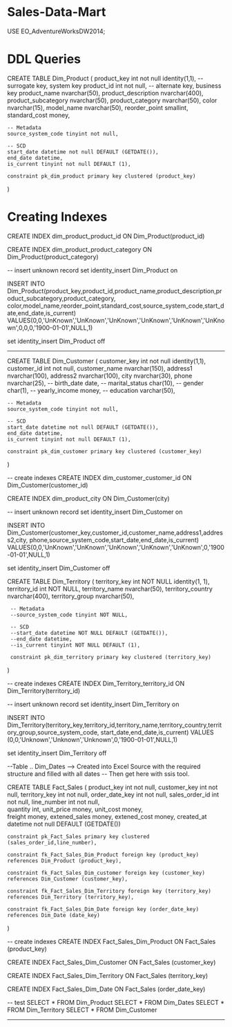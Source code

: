 # Sales-Data-Mart
USE EO_AdventureWorksDW2014;

# DDL Queries

CREATE TABLE Dim_Product (
	product_key int not null identity(1,1), -- surrogate key, system key
	product_id int not null, -- alternate key, business key
	product_name nvarchar(50),
	product_description nvarchar(400),
	product_subcategory nvarchar(50),
	product_category nvarchar(50),
	color nvarchar(15),
	model_name nvarchar(50),
	reorder_point smallint,
	standard_cost money,

	-- Metadata
	source_system_code tinyint not null,

	-- SCD
	start_date datetime not null DEFAULT (GETDATE()),
	end_date datetime,
	is_current tinyint not null DEFAULT (1),

	constraint pk_dim_product primary key clustered (product_key)
)


# Creating Indexes

CREATE INDEX dim_product_product_id
ON Dim_Product(product_id)

CREATE INDEX dim_product_product_category
ON Dim_Product(product_category)

-- insert unknown record
set identity_insert Dim_Product on

INSERT INTO Dim_Product(product_key,product_id,product_name,product_description,product_subcategory,product_category,
color,model_name,reorder_point,standard_cost,source_system_code,start_date,end_date,is_current)
VALUES(0,0,'UnKnown','UnKnown','UnKnown','UnKnown','UnKnown','UnKnown',0,0,0,'1900-01-01',NULL,1)

set identity_insert Dim_Product off

----------------------------------------------------------------------------------------------------------------------

CREATE TABLE Dim_Customer (
	customer_key int not null identity(1,1),
	customer_id int not null,
	customer_name nvarchar(150),
	address1 nvarchar(100),
	address2 nvarchar(100),
	city nvarchar(30),
	phone nvarchar(25),
	-- birth_date date,
	-- marital_status char(10),
	-- gender char(1),
	-- yearly_income money,
	-- education varchar(50),

	-- Metadata
	source_system_code tinyint not null,

	-- SCD
	start_date datetime not null DEFAULT (GETDATE()),
	end_date datetime,
	is_current tinyint not null DEFAULT (1),

	constraint pk_dim_customer primary key clustered (customer_key)
)

-- create indexes
CREATE INDEX dim_customer_customer_id
ON Dim_Customer(customer_id)

CREATE INDEX dim_product_city
ON Dim_Customer(city)

-- insert unknown record
set identity_insert Dim_Customer on

INSERT INTO Dim_Customer(customer_key,customer_id,customer_name,address1,address2,city,
phone,source_system_code,start_date,end_date,is_current)
VALUES(0,0,'UnKnown','UnKnown','UnKnown','UnKnown','UnKnown',0,'1900-01-01',NULL,1)

set identity_insert Dim_Customer off

CREATE TABLE Dim_Territory
  (
     territory_key int NOT NULL identity(1, 1),
     territory_id int NOT NULL,
     territory_name nvarchar(50),
     territory_country nvarchar(400),
     territory_group nvarchar(50),

	 -- Metadata
     --source_system_code tinyint NOT NULL,

	 -- SCD
     --start_date datetime NOT NULL DEFAULT (GETDATE()),
     --end_date datetime,
     --is_current tinyint NOT NULL DEFAULT (1),

     constraint pk_dim_territory primary key clustered (territory_key)
  )


-- create indexes
CREATE INDEX Dim_Territory_territory_id
ON Dim_Territory(territory_id)

-- insert unknown record
set identity_insert Dim_Territory on

INSERT INTO Dim_Territory(territory_key,territory_id,territory_name,territory_country,territory_group,source_system_code,
start_date,end_date,is_current)
VALUES (0,0,'Unknown','Unknown','Unknown',0,'1900-01-01',NULL,1)

set identity_insert Dim_Territory off

--Table .. Dim_Dates --> Created into Excel Source with the required structure and filled with all dates
-- Then get here with ssis tool.

CREATE TABLE Fact_Sales (
	product_key int not null,
	customer_key int not null,
	territory_key int not null,
	order_date_key int not null,
	sales_order_id int not null,
	line_number int not null,	
	quantity int,
	unit_price money,
	unit_cost money,	
	freight money,
	extened_sales money,
	extened_cost money,
	created_at datetime not null DEFAULT (GETDATE())

	constraint pk_Fact_Sales primary key clustered (sales_order_id,line_number),

	constraint fk_Fact_Sales_Dim_Product foreign key (product_key)
	references Dim_Product (product_key),

	constraint fk_Fact_Sales_Dim_customer foreign key (customer_key)
	references Dim_Customer (customer_key),

	constraint fk_Fact_Sales_Dim_Territory foreign key (territory_key)
	references Dim_Territory (territory_key),

	constraint fk_Fact_Sales_Dim_Date foreign key (order_date_key)
	references Dim_Date (date_key)
)

-- create indexes
CREATE INDEX Fact_Sales_Dim_Product
ON Fact_Sales (product_key)

CREATE INDEX Fact_Sales_Dim_Customer
ON Fact_Sales (customer_key)

CREATE INDEX Fact_Sales_Dim_Territory
ON Fact_Sales (territory_key)

CREATE INDEX Fact_Sales_Dim_Date
ON Fact_Sales (order_date_key)



-- test
SELECT * FROM Dim_Product
SELECT * FROM Dim_Dates
SELECT * FROM Dim_Territory
SELECT * FROM Dim_Customer


---------------------------------------------------------------------------------------------

